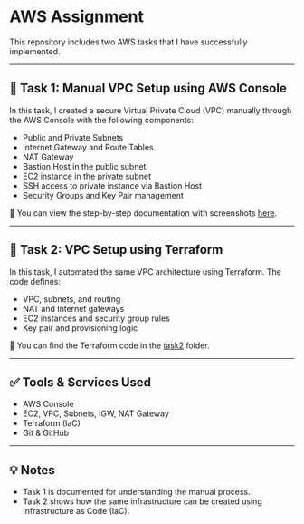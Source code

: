 # AWS Assignment

This repository includes two AWS tasks that I have successfully implemented.

---

## 📁 Task 1: Manual VPC Setup using AWS Console

In this task, I created a secure Virtual Private Cloud (VPC) manually through the AWS Console with the following components:

- Public and Private Subnets
- Internet Gateway and Route Tables
- NAT Gateway
- Bastion Host in the public subnet
- EC2 instance in the private subnet
- SSH access to private instance via Bastion Host
- Security Groups and Key Pair management

📄 You can view the step-by-step documentation with screenshots [here](./task1/AWS_Assignment_Task1_Documentation.pdf).

---

## 📁 Task 2: VPC Setup using Terraform

In this task, I automated the same VPC architecture using Terraform. The code defines:

- VPC, subnets, and routing
- NAT and Internet gateways
- EC2 instances and security group rules
- Key pair and provisioning logic

📂 You can find the Terraform code in the [task2](./task2) folder.

---

## ✅ Tools & Services Used

- AWS Console
- EC2, VPC, Subnets, IGW, NAT Gateway
- Terraform (IaC)
- Git & GitHub

---

## 💡 Notes

- Task 1 is documented for understanding the manual process.
- Task 2 shows how the same infrastructure can be created using Infrastructure as Code (IaC).

